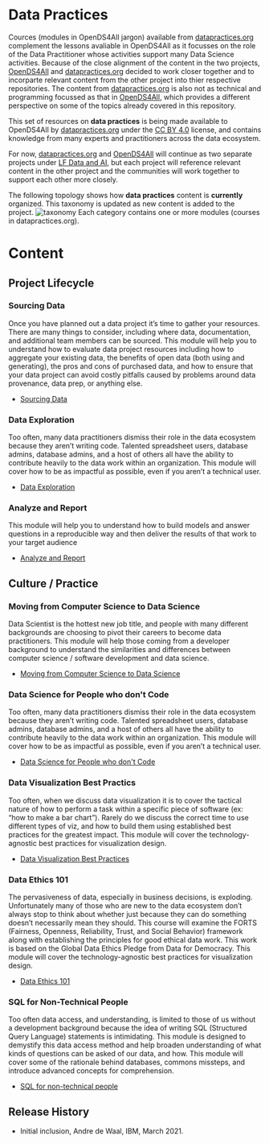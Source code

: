 # Data Practices

Cources (modules in OpenDS4All jargon) available from [datapractices.org](https://datapractices.org) complement the lessons avaliable in OpenDS4All as it focusses on the role of the Data Practitioner whose activities support many Data Science activities. Because of the close alignment of the content in the two projects, [OpenDS4All](https://github.com/odpi/OpenDS4All) and [datapractices.org](https://datapractices.org/) decided to work closer together and to incorparte relevant content from the other project into thier respective repositories. The content from [datapractices.org](https://datapractices.org) is also not as technical and programming focussed as that in [OpenDS4All](https://github.com/odpi/OpenDS4All), which provides a different perspective on some of the topics already covered in this repository. 

This set of resources on **data practices** is being made available to OpenDS4All by [datapractices.org](https://datapractices.org) under the 
[CC BY 4.0](https://creativecommons.org/licenses/by/4.0/) license, and contains
knowledge from many experts and practitioners across the data ecosystem. 

For now, [datapractices.org](https://datapractices.org) and [OpenDS4All](https://github.com/odpi/OpenDS4All) will continue as two separate projects under [LF Data and AI](https://lfaidata.foundation/about/join/), but each project will reference relevant content in the other project and the communities will work together to support each other more closely.

The following topology shows how __data practices__ content is __currently__ organized. This taxonomy is updated as new content is added to the project. 
![taxonomy](https://github.com/odpi/OpenDS4All/blob/master/assets/img/data-practices-taxonomy.png)
Each category contains one or more modules (courses in datapractices.org).

# Content

## Project Lifecycle
### Sourcing Data
Once you have planned out a data project it’s time to gather your resources. There are many things to consider, including where data, documentation, and additional team members can be sourced. This module will help you to understand how to evaluate data project resources including how to aggregate your existing data, the benefits of open data (both using and generating), the pros and cons of purchased data, and how to ensure that your data project can avoid costly pitfalls caused by problems around data provenance, data prep, or anything else.
* [Sourcing Data](https://datapractices.org/courseware/1_2.html)

### Data Exploration
Too often, many data practitioners dismiss their role in the data ecosystem because they aren’t writing code. Talented spreadsheet users, database admins, database admins, and a host of others all have the ability to contribute heavily to the data work within an organization. This module will cover how to be as impactful as possible, even if you aren’t a technical user.
* [Data Exploration](https://datapractices.org/courseware/1_4.html)

### Analyze and Report
This module will help you to understand how to build models and answer questions in a reproducible way and then deliver the results of that work to your target audience
* [Analyze and Report](https://datapractices.org/courseware/1_5.html)

## Culture / Practice
### Moving from Computer Science to Data Science
Data Scientist is the hottest new job title, and people with many different backgrounds are choosing to pivot their careers to become data practitioners. This module will help those coming from a developer background to understand the similarities and differences between computer science / software development and data science.
* [Moving from Computer Science to Data Science](https://datapractices.org/courseware/coming-soon.html)

### Data Science for People who don't Code
Too often, many data practitioners dismiss their role in the data ecosystem because they aren’t writing code. Talented spreadsheet users, database admins, database admins, and a host of others all have the ability to contribute heavily to the data work within an organization. This module will cover how to be as impactful as possible, even if you aren’t a technical user.
* [Data Science for People who don't Code](https://datapractices.org/courseware/coming-soon.html)

### Data Visualization Best Practics
Too often, when we discuss data visualization it is to cover the tactical nature of how to perform a task within a specific piece of software (ex: “how to make a bar chart”). Rarely do we discuss the correct time to use different types of viz, and how to build them using established best practices for the greatest impact. This module will cover the technology-agnostic best practices for visualization design.
* [Data Visualization Best Practices](https://datapractices.org/courseware/2_5.html)

### Data Ethics 101
The pervasiveness of data, especially in business decisions, is exploding. Unfortunately many of those who are new to the data ecosystem don’t always stop to think about whether just because they can do something doesn’t necessarily mean they should. This course will examine the FORTS (Fairness, Openness, Reliability, Trust, and Social Behavior) framework along with establishing the principles for good ethical data work. This work is based on the Global Data Ethics Pledge from Data for Democracy. This module will cover the technology-agnostic best practices for visualization design.
* [Data Ethics 101](https://datapractices.org/courseware/coming-soon.html)

### SQL for Non-Technical People
Too often data access, and understanding, is limited to those of us without a development background because the idea of writing SQL (Structured Query Language) statements is intimidating. This module is designed to demystify this data access method and help broaden understanding of what kinds of questions can be asked of our data, and how. This module will cover some of the rationale behind databases, commons missteps, and introduce advanced concepts for comprehension.
* [SQL for non-technical people](https://datapractices.org/courseware/2_7.html)


## Release History

* Initial inclusion, Andre de Waal, IBM, March 2021.
